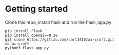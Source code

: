 # Getting started

Clone this repo, install flask and run the flask_app.py

```
pip install Flask
pip install openai==0.28
git clone https://gitlab.com/cart1416/ai-craft.git
cd ai-craft
python3 flask_app.py
```
